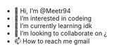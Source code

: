 - 👋 Hi, I’m @Meetr94
- 👀 I’m interested in codeing
- 🌱 I’m currently learning idk
- 💞️ I’m looking to collaborate on ¿
- 📫 How to reach me  gmail

<!---
Meetr94/Meetr94 is a ✨ special ✨ repository because its `README.md` (this file) appears 
You can click the Preview link to take a look at your changes.
--->
